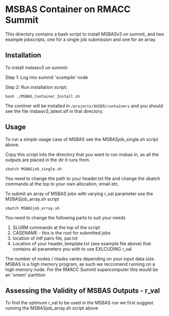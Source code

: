 # MSBAS Container on RMACC Summit

This directory contains a bash script to install MSBASv3 on summit, and two example jobscripts, one for a single job submission and one for an array.

## Installation

To install msbasv3 on summit:

Step 1: Log into summit 'scompile' node

Step 2: Run installation script:

```
bash ./MSBAS_Container_Install.sh 
```

The continer will be installed in `/projects/$USER/containers` and you should see the file msbasv3_latest.sif in that directory.

## Usage

To run a simple usage case of MSBAS see the MSBASjob_single.sh script above.

Copy this script into the directory that you want to run msbas in, as all the outputs are placed in the dir it runs from.

```
sbatch MSBASjob_single.sh 
```
You need to change the path to your header.txt file and change the sbatch commands at the top to your own allocation, email etc.


To submit an array of MSBAS jobs with varying r_val parameter use the MSBASjob_array.sh script

```
sbatch MSBASjob_array.sh
```

You need to change the following parts to suit your needs
1. SLURM commands at the top of the script
2. CASENAME - this is the root for submitted jobs 
3. location of intf pairs file, par.txt
4. Location of your header_template.txt (see example file above) that contains all parameters you with to use EXLCUDING r_val 


The number of nodes / ntasks varies depending on your input data size. MSBAS is a high memory program, as such we reccomend running on a high memory node. For the RMACC Summit supercomputer this would be an 'smem' partition


## Assessing the Validity of MSBAS Outputs - r_val

To find the optimum r_val to be used in the MSBAS run we first suggest running the MSBASjob_array.sh script above

